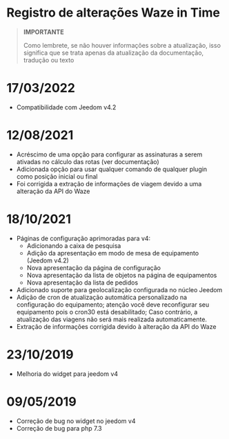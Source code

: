 # Registro de alterações Waze in Time

>**IMPORTANTE**
>
>Como lembrete, se não houver informações sobre a atualização, isso significa que se trata apenas da atualização da documentação, tradução ou texto

# 17/03/2022

- Compatibilidade com Jeedom v4.2

# 12/08/2021

- Acréscimo de uma opção para configurar as assinaturas a serem ativadas no cálculo das rotas (ver documentação)
- Adicionada opção para usar qualquer comando de qualquer plugin como posição inicial ou final
- Foi corrigida a extração de informações de viagem devido a uma alteração da API do Waze

# 18/10/2021

- Páginas de configuração aprimoradas para v4:
  - Adicionando a caixa de pesquisa
  - Adição da apresentação em modo de mesa de equipamento (Jeedom v4.2)
  - Nova apresentação da página de configuração
  - Nova apresentação da lista de objetos na página de equipamentos
  - Nova apresentação da lista de pedidos
- Adicionado suporte para geolocalização configurada no núcleo Jeedom
- Adição de cron de atualização automática personalizado na configuração do equipamento; atenção você deve reconfigurar seu equipamento pois o cron30 está desabilitado; Caso contrário, a atualização das viagens não será mais realizada automaticamente.
- Extração de informações corrigida devido à alteração da API do Waze

# 23/10/2019

- Melhoria do widget para jeedom v4

# 09/05/2019

- Correção de bug no widget no jeedom v4
- Correção de bug para php 7.3
